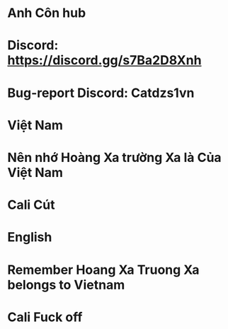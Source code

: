 # Anh Côn hub
# Discord: https://discord.gg/s7Ba2D8Xnh
# Bug-report Discord: Catdzs1vn
# Việt Nam
# Nên nhớ Hoàng Xa trường Xa là Của Việt Nam
# Cali Cút 
# English
# Remember Hoang Xa Truong Xa belongs to Vietnam
# Cali Fuck off  
